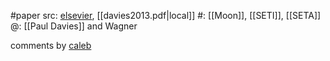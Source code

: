 #paper 
src: [elsevier](https://www.sciencedirect.com/science/article/abs/pii/S0094576511003249), [[davies2013.pdf|local]] 
#: [[Moon]], [[SETI]], [[SETA]] 
@: [[Paul Davies]] and Wagner 

comments by [caleb](https://sites.psu.edu/seticourse/2018/02/20/the-mock-side-of-the-moon/) 

